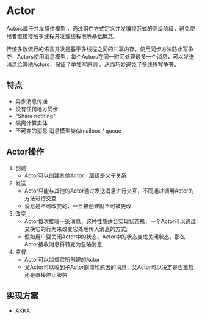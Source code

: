 # Actor

Actors属于并发组件模型 ，通过组件方式定义并发编程范式的高级阶段，避免使用者直接接触多线程并发或线程池等基础概念。

传统多数流行的语言并发是基于多线程之间的共享内存，使用同步方法防止写争夺，Actors使用消息模型，每个Actors在同一时间处理最多一个消息，可以发送消息给其他Actors，保证了单独写原则 。从而巧妙避免了多线程写争夺。

## 特点

* 异步消息传递
* 没有任何地方同步
* "Share nothing"
* 隔离计算实体
* 不可变的消息 消息模型类似mailbox / queue

## Actor操作

1. 创建
    * Actor可以创建其他Actor，层级是父子关系
2. 发送
   * Actor只能与其他的Actor通过发送消息进行交互，不同通过调用Actor的方法进行交互
   * 消息是不可改变的，一旦被创建就不可被更改
3. 改变
   * Actor每次接收一条消息，这种性质适合实现状态机，一个Actor可以通过交换它的行为来改变它处理传入消息的方式;
   * 假如用户要关闭Actor中的状态，Actor中的状态变成关闭状态，那么Actor接收消息将转变为忽略消息
4. 监督
   * Actor可以监督它所创建的Actor
   * 父Actor可以收到子Actor崩溃和原因的消息，父Actor可以决定是否重启还是直接停止服务

## 实现方案

* AKKA
